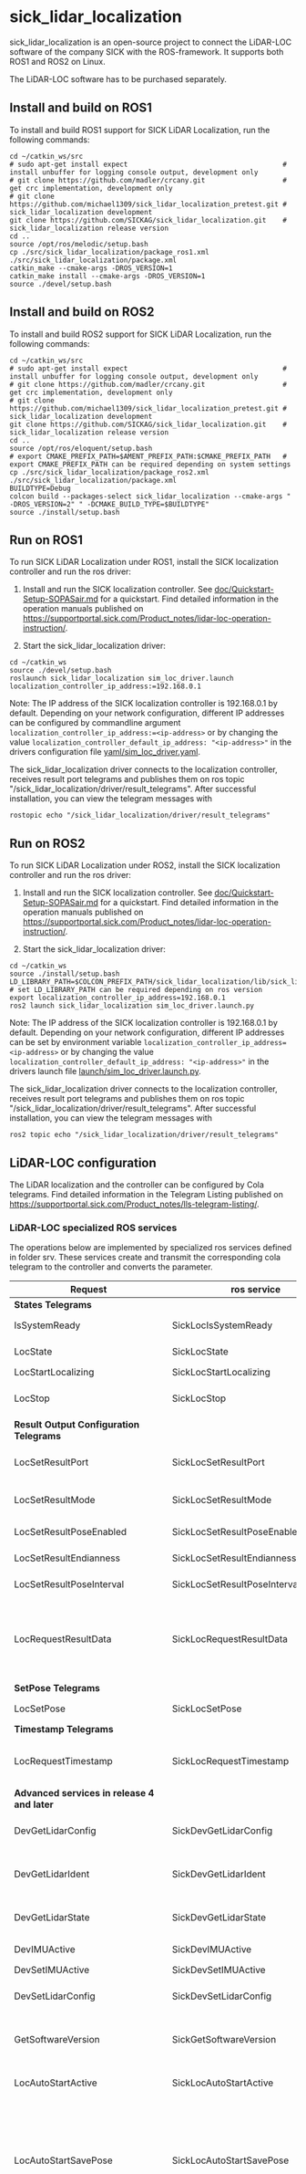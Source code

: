 # sick_lidar_localization

sick_lidar_localization is an open-source project to connect the LiDAR-LOC software of the company SICK 
with the ROS-framework. It supports both ROS1 and ROS2 on Linux.

The LiDAR-LOC software has to be purchased separately.

## Install and build on ROS1

To install and build ROS1 support for SICK LiDAR Localization, run the following commands:

```console
cd ~/catkin_ws/src
# sudo apt-get install expect                                      # install unbuffer for logging console output, development only
# git clone https://github.com/madler/crcany.git                   # get crc implementation, development only
# git clone https://github.com/michael1309/sick_lidar_localization_pretest.git # sick_lidar_localization development
git clone https://github.com/SICKAG/sick_lidar_localization.git    # sick_lidar_localization release version
cd ..
source /opt/ros/melodic/setup.bash
cp ./src/sick_lidar_localization/package_ros1.xml ./src/sick_lidar_localization/package.xml
catkin_make --cmake-args -DROS_VERSION=1
catkin_make install --cmake-args -DROS_VERSION=1
source ./devel/setup.bash
```

## Install and build on ROS2

To install and build ROS2 support for SICK LiDAR Localization, run the following commands:

```console
cd ~/catkin_ws/src
# sudo apt-get install expect                                      # install unbuffer for logging console output, development only
# git clone https://github.com/madler/crcany.git                   # get crc implementation, development only
# git clone https://github.com/michael1309/sick_lidar_localization_pretest.git # sick_lidar_localization development
git clone https://github.com/SICKAG/sick_lidar_localization.git    # sick_lidar_localization release version
cd ..
source /opt/ros/eloquent/setup.bash
# export CMAKE_PREFIX_PATH=$AMENT_PREFIX_PATH:$CMAKE_PREFIX_PATH   # export CMAKE_PREFIX_PATH can be required depending on system settings
cp ./src/sick_lidar_localization/package_ros2.xml ./src/sick_lidar_localization/package.xml
BUILDTYPE=Debug
colcon build --packages-select sick_lidar_localization --cmake-args " -DROS_VERSION=2" " -DCMAKE_BUILD_TYPE=$BUILDTYPE"
source ./install/setup.bash
```

## Run on ROS1

To run SICK LiDAR Localization under ROS1, install the SICK localization controller and run the ros driver:

1. Install and run the SICK localization controller. See [doc/Quickstart-Setup-SOPASair.md](doc/Quickstart-Setup-SOPASair.md)
for a quickstart. Find detailed information in the operation manuals published on 
https://supportportal.sick.com/Product_notes/lidar-loc-operation-instruction/.

2. Start the sick_lidar_localization driver:

```console
cd ~/catkin_ws
source ./devel/setup.bash
roslaunch sick_lidar_localization sim_loc_driver.launch localization_controller_ip_address:=192.168.0.1
```

Note: The IP address of the SICK localization controller is 192.168.0.1 by default. Depending on your network configuration,
different IP addresses can be configured by commandline argument `localization_controller_ip_address:=<ip-address>` or 
by changing the value `localization_controller_default_ip_address: "<ip-address>"` in the drivers configuration file 
[yaml/sim_loc_driver.yaml](yaml/sim_loc_driver.yaml).

The sick_lidar_localization driver connects to the localization controller, receives result port telegrams and publishes
them on ros topic "/sick_lidar_localization/driver/result_telegrams". After successful installation, you can view the telegram
messages with

```console
rostopic echo "/sick_lidar_localization/driver/result_telegrams"
```

## Run on ROS2

To run SICK LiDAR Localization under ROS2, install the SICK localization controller and run the ros driver:

1. Install and run the SICK localization controller. See [doc/Quickstart-Setup-SOPASair.md](doc/Quickstart-Setup-SOPASair.md)
for a quickstart. Find detailed information in the operation manuals published on 
https://supportportal.sick.com/Product_notes/lidar-loc-operation-instruction/.

2. Start the sick_lidar_localization driver:

```console
cd ~/catkin_ws
source ./install/setup.bash
LD_LIBRARY_PATH=$COLCON_PREFIX_PATH/sick_lidar_localization/lib/sick_lidar_localization:$LD_LIBRARY_PATH # set LD_LIBRARY_PATH can be required depending on ros version
export localization_controller_ip_address=192.168.0.1
ros2 launch sick_lidar_localization sim_loc_driver.launch.py
```

Note: The IP address of the SICK localization controller is 192.168.0.1 by default. Depending on your network configuration,
different IP addresses can be set by environment variable `localization_controller_ip_address=<ip-address>` or 
by changing the value `localization_controller_default_ip_address: "<ip-address>"` in the drivers launch file 
[launch/sim_loc_driver.launch.py](launch/sim_loc_driver.launch.py).

The sick_lidar_localization driver connects to the localization controller, receives result port telegrams and publishes
them on ros topic "/sick_lidar_localization/driver/result_telegrams". After successful installation, you can view the telegram
messages with

```console
ros2 topic echo "/sick_lidar_localization/driver/result_telegrams"
```

## LiDAR-LOC configuration

The LiDAR localization and the controller can be configured by Cola telegrams. 
Find detailed information in the Telegram Listing published on 
https://supportportal.sick.com/Product_notes/lls-telegram-listing/.

### LiDAR-LOC specialized ROS services

The operations below are implemented by specialized ros services defined in folder srv. These services create and 
transmit the corresponding cola telegram to the controller and converts the parameter.

Request | ros service | Interface definition | Description
--- | --- | --- | ---
**States Telegrams**|||
IsSystemReady            | SickLocIsSystemReady         | [srv/SickLocIsSystemReadySrv.srv](srv/SickLocIsSystemReadySrv.srv)                 | Check if the system is ready
LocState                 | SickLocState                 | [srv/SickLocStateSrv.srv](srv/SickLocStateSrv.srv)                                 | Read localization state
LocStartLocalizing       | SickLocStartLocalizing       | [srv/SickLocStartLocalizingSrv.srv](srv/SickLocStartLocalizingSrv.srv)             | Start localization
LocStop                  | SickLocStop                  | [srv/SickLocStopSrv.srv](srv/SickLocStopSrv.srv)                                   | Stop localization or demo mapping
**Result Output Configuration Telegrams**|||
LocSetResultPort         | SickLocSetResultPort         | [srv/SickLocSetResultPortSrv.srv](srv/SickLocSetResultPortSrv.srv)                 | Set TCP-port for result output (default: 2201)
LocSetResultMode         | SickLocSetResultMode         | [srv/SickLocSetResultModeSrv.srv](srv/SickLocSetResultModeSrv.srv)                 | Set mode of result output (default: stream)
LocSetResultPoseEnabled  | SickLocSetResultPoseEnabled  | [srv/SickLocSetResultPoseEnabledSrv.srv](srv/SickLocSetResultPoseEnabledSrv.srv)   | Disable/enable result output
LocSetResultEndianness   | SickLocSetResultEndianness   | [srv/SickLocSetResultEndiannessSrv.srv](srv/SickLocSetResultEndiannessSrv.srv)     | Set endianness of result output
LocSetResultPoseInterval | SickLocSetResultPoseInterval | [srv/SickLocSetResultPoseIntervalSrv.srv](srv/SickLocSetResultPoseIntervalSrv.srv) | Set interval of result output
LocRequestResultData     | SickLocRequestResultData     | [srv/SickLocRequestResultDataSrv.srv](srv/SickLocRequestResultDataSrv.srv)         | If in poll mode, trigger sending the localization result of the next processed scan via TCP interface.
**SetPose Telegrams**|||
LocSetPose               | SickLocSetPose               | [srv/SickLocSetPoseSrv.srv](srv/SickLocSetPoseSrv.srv)                             | Initialize vehicle pose
**Timestamp Telegrams**|||
LocRequestTimestamp      | SickLocRequestTimestamp      | [srv/SickLocRequestTimestampSrv.srv](srv/SickLocRequestTimestampSrv.srv)           | Query timestamp, see "Time synchronization"
**Advanced services in release 4 and later**|||
DevGetLidarConfig | SickDevGetLidarConfig | [srv/SickDevGetLidarConfigSrv.srv](srv/SickDevGetLidarConfigSrv.srv) | Reads the configuration for a lidar
DevGetLidarIdent | SickDevGetLidarIdent | [srv/SickDevGetLidarIdentSrv.srv](srv/SickDevGetLidarIdentSrv.srv) | Returns the scanner ident of the specified lidar.
DevGetLidarState | SickDevGetLidarState | [srv/SickDevGetLidarStateSrv.srv](srv/SickDevGetLidarStateSrv.srv) | Returns the lidar state of the given lidar.
DevIMUActive | SickDevIMUActive | [srv/SickDevIMUActiveSrv.srv](srv/SickDevIMUActiveSrv.srv) | Read IMU Active status
DevSetIMUActive | SickDevSetIMUActive | [srv/SickDevSetIMUActiveSrv.srv](srv/SickDevSetIMUActiveSrv.srv) | Set IMU Active
DevSetLidarConfig | SickDevSetLidarConfig | [srv/SickDevSetLidarConfigSrv.srv](srv/SickDevSetLidarConfigSrv.srv) | Sets the configuration for a lidar
GetSoftwareVersion | SickGetSoftwareVersion | [srv/SickGetSoftwareVersionSrv.srv](srv/SickGetSoftwareVersionSrv.srv) | Returns the version string of the localization system.
LocAutoStartActive | SickLocAutoStartActive | [srv/SickLocAutoStartActiveSrv.srv](srv/SickLocAutoStartActiveSrv.srv) | Returns whether autostart is used or not.
LocAutoStartSavePose | SickLocAutoStartSavePose | [srv/SickLocAutoStartSavePoseSrv.srv](srv/SickLocAutoStartSavePoseSrv.srv) | Saves the current pose. If no further pose writing occurs the system will reinitialize itself at this position on restart if LocAutoStart is enabled.
LocAutoStartSavePoseInterval | SickLocAutoStartSavePoseInterval | [srv/SickLocAutoStartSavePoseIntervalSrv.srv](srv/SickLocAutoStartSavePoseIntervalSrv.srv) | Returns the interval in seconds for saving the pose automatically for auto start while localizing
LocForceUpdate | SickLocForceUpdate | [srv/SickLocForceUpdateSrv.srv](srv/SickLocForceUpdateSrv.srv) | Forces an update of the map localization with the next scan. This should be used with care because it is not garanteed that this converges to the correct pose. Moving the LiDAR instead should be preferred because it produces more robust updates.
LocInitializePose | SickLocInitializePose | [srv/SickLocInitializePoseSrv.srv](srv/SickLocInitializePoseSrv.srv) | Automatically adjusts the given input pose according to the map of the environment and the current LiDAR measurements.
LocInitialPose | SickLocInitialPose | [srv/SickLocInitialPoseSrv.srv](srv/SickLocInitialPoseSrv.srv) | Reads the initial pose
LocMap | SickLocMap | [srv/SickLocMapSrv.srv](srv/SickLocMapSrv.srv) | Returns the currently loaded map
LocMapState | SickLocMapState | [srv/SickLocMapStateSrv.srv](srv/SickLocMapStateSrv.srv) | Reads the current state of the map. 0: not active, 1: active.
LocOdometryActive | SickLocOdometryActive | [srv/SickLocOdometryActiveSrv.srv](srv/SickLocOdometryActiveSrv.srv) | Returns the usage of odometry data in Scan Matching
LocOdometryPort | SickLocOdometryPort | [srv/SickLocOdometryPortSrv.srv](srv/SickLocOdometryPortSrv.srv) | Returns the UDP port of the UDP socket for odometry measurement input.
LocOdometryRestrictYMotion | SickLocOdometryRestrictYMotion | [srv/SickLocOdometryRestrictYMotionSrv.srv](srv/SickLocOdometryRestrictYMotionSrv.srv) | Returns the variable that Indicates that the vehicle will be able to move in Y-Direction or not. If true the mounting pose of the sensor matters. For omnidirektional vehicles this must be set to false.
LocReflectorsForSupportActive | SickLocReflectorsForSupportActive | [srv/SickLocReflectorsForSupportActiveSrv.srv](srv/SickLocReflectorsForSupportActiveSrv.srv) | Returns usage of mapped reflectors for map based localization robustification
LocResultEndianness | SickLocResultEndianness | [srv/SickLocResultEndiannessSrv.srv](srv/SickLocResultEndiannessSrv.srv) | Returns the endianness of the result port: 0 BIG_ENDIAN (default), 1 LITTLE_ENDIAN
LocResultMode | SickLocResultMode | [srv/SickLocResultModeSrv.srv](srv/SickLocResultModeSrv.srv) | Returns the current result mode: 0 STREAM (default), 1 POLL
LocResultPort | SickLocResultPort | [srv/SickLocResultPortSrv.srv](srv/SickLocResultPortSrv.srv) | Read the TCP port of the localization controller for result output.
LocResultPoseInterval | SickLocResultPoseInterval | [srv/SickLocResultPoseIntervalSrv.srv](srv/SickLocResultPoseIntervalSrv.srv) | Reads the interval of the pose result output.
LocResultState | SickLocResultState | [srv/SickLocResultStateSrv.srv](srv/SickLocResultStateSrv.srv) | Returns the output state of the result interface
LocRingBufferRecordingActive | SickLocRingBufferRecordingActive | [srv/SickLocRingBufferRecordingActiveSrv.srv](srv/SickLocRingBufferRecordingActiveSrv.srv) | Returns whether rolling buffer log file recording is activated or deactivated
LocSaveRingBufferRecording | SickLocSaveRingBufferRecording | [srv/SickLocSaveRingBufferRecordingSrv.srv](srv/SickLocSaveRingBufferRecordingSrv.srv) | Saves the current sensor data ring buffer as log file. The log file can be downloaded via FTP.
LocSetAutoStartActive | SickLocSetAutoStartActive | [srv/SickLocSetAutoStartActiveSrv.srv](srv/SickLocSetAutoStartActiveSrv.srv) | Sets whether autostart should be used or not.
LocSetAutoStartSavePoseInterval | SickLocSetAutoStartSavePoseInterval | [srv/SickLocSetAutoStartSavePoseIntervalSrv.srv](srv/SickLocSetAutoStartSavePoseIntervalSrv.srv) | Set the interval in seconds for saving the pose automatically for auto start while localizing
LocSetMap | SickLocSetMap | [srv/SickLocSetMapSrv.srv](srv/SickLocSetMapSrv.srv) | Loads a given map
LocSetOdometryActive | SickLocSetOdometryActive | [srv/SickLocSetOdometryActiveSrv.srv](srv/SickLocSetOdometryActiveSrv.srv) | Enables or disables the usage of odometry data in Scan Matching
LocSetOdometryPort | SickLocSetOdometryPort | [srv/SickLocSetOdometryPortSrv.srv](srv/SickLocSetOdometryPortSrv.srv) | Sets the UDP port of the UDP socket for odometry measurement input.
LocSetOdometryRestrictYMotion | SickLocSetOdometryRestrictYMotion | [srv/SickLocSetOdometryRestrictYMotionSrv.srv](srv/SickLocSetOdometryRestrictYMotionSrv.srv) | Method to set the variable that Indicates that the vehicle will be able to move in Y-Direction or not. If true the mounting pose of the sensor matters. For omnidirektional vehicles this must be set to false.
LocSetReflectorsForSupportActive | SickLocSetReflectorsForSupportActive | [srv/SickLocSetReflectorsForSupportActiveSrv.srv](srv/SickLocSetReflectorsForSupportActiveSrv.srv) | Enables or disables usage of mapped reflectors for map based localization robustification
LocSetRingBufferRecordingActive | SickLocSetRingBufferRecordingActive | [srv/SickLocSetRingBufferRecordingActiveSrv.srv](srv/SickLocSetRingBufferRecordingActiveSrv.srv) | Activates or deactivates rolling buffer log file recording on error report
LocStartDemoMapping | SickLocStartDemoMapping | [srv/SickLocStartDemoMappingSrv.srv](srv/SickLocStartDemoMappingSrv.srv) | If all conditions are met, starts the demo mapping system.
ReportUserMessage | SickReportUserMessage | [srv/SickReportUserMessageSrv.srv](srv/SickReportUserMessageSrv.srv) | Method to report messages to the localization system.
SavePermanent | SickSavePermanent | [srv/SickSavePermanentSrv.srv](srv/SickSavePermanentSrv.srv) | Saves the parameters permanently on the device. They will be reloaded on reboot.

The following examples show how to call these services under ROS1:

```
# ROS1 services for States Telegrams
rosservice call SickLocIsSystemReady "{}"                    # expected answer: "success: True" # Check if the system is ready
rosservice call SickLocState "{}"                            # expected answer: "state: 2, success: True" # Read localization state: 0:BOOTING, 1:IDLE, 2:LOCALIZING, 3:DEMO_MAPPING
rosservice call SickLocStop "{}"                             # expected answer: "success: True" # Stop localization or demo mapping
rosservice call SickLocStartLocalizing  "{}"                 # expected answer: "success: True" # Start localization
# ROS1 services for Result Output Configuration Telegrams
rosservice call SickLocSetResultPort "{port: 2201}"          # expected answer: "success: True" # Set TCP-port for result output
rosservice call SickLocSetResultMode "{mode: 0}"             # expected answer: "success: True" # Set mode of result output (stream or: poll)
rosservice call SickLocSetResultPoseEnabled "{enabled: 1}"   # expected answer: "success: True" # Disable/enable result output
rosservice call SickLocSetResultEndianness "{endianness: 0}" # expected answer: "success: True" # Set endianness of result output
rosservice call SickLocSetResultPoseInterval "{interval: 1}" # expected answer: "success: True" # Set interval of result output
rosservice call SickLocRequestResultData "{}"                # expected answer: "success: True" # If in poll mode, trigger sending the localization result of the next processed scan via TCP interface.
# ROS1 services for SetPose Telegrams
rosservice call SickLocSetPose "{posex: 10300, posey: -5200, yaw: 30000, uncertainty: 1000}" # expected answer: "success: True" # Initialize vehicle pose
# ROS1 services for Timestamp Telegrams
rosservice call SickLocRequestTimestamp "{}" # expected reponse: "timestamp_lidar_ms: <uint32>, mean_time_vehicle_ms: <uint64>, delta_time_ms: <uint64>, ..." # Query timestamp, see "Time synchronization"
# ROS1 services release 4 and later
rosservice call SickLocIsSystemReady "{}" # expected reponse: "success: True"
rosservice call SickLocStartLocalizing "{}" # expected reponse: "success: True"
rosservice call SickDevSetLidarConfig "{index: # expected reponse: 0, minrange: 100, maxrange: 200000, minangle: -15000, maxangle: 15000, x: 1000, y: -1000, yaw: 2000, upsidedown: true, ip: 192.168.0.123, port: 2111, interfacetype: 0, maplayer: 0, active: true}" "set: True executed: True"
rosservice call SickDevGetLidarConfig "{scannerindex: # expected reponse: 0}" "minrange: 100 maxrange: 200000 minangle: -15000 maxangle: 15000 x: 1000 y: -1000 yaw: 2000 upsidedown: True ip: \"192.168.0.123\" port: 2111 interfacetype: 0 maplayer: 0 active: True"
rosservice call SickLocSetMap "{mapfilename: # expected reponse: test.map}" "set: True executed: True"
rosservice call SickLocMap "{}" # expected reponse: "map: \"test.map\" success: True"
rosservice call SickLocMapState "{}" # expected reponse: "mapstate: True success: True"
rosservice call SickLocInitializePose "{x: # expected reponse: 100, y: -100, yaw: 2000, sigmatranslation: 1000}" "success: True"
rosservice call SickLocInitialPose "{}" # expected reponse: "x: 100 y: -100 yaw: 2000 sigmatranslation: 1000 success: True"
rosservice call SickLocSetReflectorsForSupportActive "{active: # expected reponse: 1}" "success: True"
rosservice call SickLocReflectorsForSupportActive "{}" # expected reponse: "active: True success: True"
rosservice call SickLocSetOdometryActive "{active: # expected reponse: 1}" "set: True executed: True"
rosservice call SickLocOdometryActive "{}" # expected reponse: "active: True success: True"
rosservice call SickLocSetOdometryPort "{port: # expected reponse: 3000}" "set: True executed: True"
rosservice call SickLocOdometryPort "{}" # expected reponse: "port: 3000 success: True"
rosservice call SickLocSetOdometryRestrictYMotion "{active: # expected reponse: 1}" "success: True"
rosservice call SickLocOdometryRestrictYMotion "{}" # expected reponse: "active: True success: True"
rosservice call SickLocSetAutoStartActive "{active: # expected reponse: 1}" "success: True"
rosservice call SickLocAutoStartActive "{}" # expected reponse: "active: True success: True"
rosservice call SickLocSetAutoStartSavePoseInterval "{interval: # expected reponse: 5}" "success: True"
rosservice call SickLocAutoStartSavePoseInterval "{}" # expected reponse: "interval: 5 success: True"
rosservice call SickLocSetRingBufferRecordingActive "{active: # expected reponse: 1}" "success: True"
rosservice call SickLocRingBufferRecordingActive "{}" # expected reponse: "active: True success: True"
rosservice call SickDevGetLidarIdent "{index: # expected reponse: 0}" "scannerident: \"TestcaseGenerator0\" success: True"
rosservice call SickDevGetLidarState "{index: # expected reponse: 0}" "devicestatus: 2 deviceconnected: 2 receivingdata: 2 success: True"
rosservice call SickGetSoftwareVersion "{}" # expected reponse: "version: \"1.0\" success: True"
rosservice call SickLocAutoStartSavePose "{}" # expected reponse: "success: True"
rosservice call SickLocForceUpdate "{}" # expected reponse: "success: True"
rosservice call SickLocSaveRingBufferRecording "{reason: # expected reponse: test}" "success: True"
rosservice call SickLocStartDemoMapping "{}" # expected reponse: "success: True"
rosservice call SickReportUserMessage "{usermessage: # expected reponse: test_message}" "success: True"
rosservice call SickSavePermanent "{}" # expected reponse: "success: True"
rosservice call SickLocResultPort "{}" # expected reponse: "port: 2201 success: True"
rosservice call SickLocResultMode "{}" # expected reponse: "mode: 0 success: True"
rosservice call SickLocResultEndianness "{}" # expected reponse: "endianness: 0 success: True"
rosservice call SickLocResultState "{}" # expected reponse: "state: 1 success: True"
rosservice call SickLocResultPoseInterval "{}" # expected reponse: "interval: 1 success: True"
rosservice call SickDevSetIMUActive "{active: # expected reponse: 1}" "success: True"
rosservice call SickDevIMUActive "{}" # expected reponse: "active: True success: True" 
```

The following examples show how to call these services under ROS2:

```
# ROS2 services for States Telegrams
ros2 service call SickLocIsSystemReady sick_lidar_localization/srv/SickLocIsSystemReadySrv "{}"                                # expected answer: "success: True" # Check if the system is ready
ros2 service call SickLocState sick_lidar_localization/srv/SickLocStateSrv "{}"                                                # expected answer: "state: 2, success: True" # Read localization state: 0:BOOTING, 1:IDLE, 2:LOCALIZING, 3:DEMO_MAPPING
ros2 service call SickLocStop sick_lidar_localization/srv/SickLocStopSrv "{}"                                                  # expected answer: "success: True" # Stop localization or demo mapping
ros2 service call SickLocStartLocalizing sick_lidar_localization/srv/SickLocStartLocalizingSrv "{}"                            # expected answer: "success: True" # Start localization
# ROS2 services for Result Output Configuration Telegrams
ros2 service call SickLocSetResultPort sick_lidar_localization/srv/SickSickLocSetResultPortSrv "{port: 2201}"                  # expected answer: "success: True" # Set TCP-port for result output
ros2 service call SickLocSetResultMode sick_lidar_localization/srv/SickSickLocSetResultModeSrv "{mode: 0}"                     # expected answer: "success: True" # Set mode of result output (stream or: poll)
ros2 service call SickLocSetResultPoseEnabled sick_lidar_localization/srv/SickSickLocSetResultPoseEnabledSrv "{enabled: 1}"    # expected answer: "success: True" # Disable/enable result output
ros2 service call SickLocSetResultEndianness sick_lidar_localization/srv/SickSickLocSetResultEndiannessSrv "{endianness: 0}"   # expected answer: "success: True" # Set endianness of result output
ros2 service call SickLocSetResultPoseInterval sick_lidar_localization/srv/SickSickLocSetResultPoseIntervalSrv "{interval: 1}" # expected answer: "success: True" # Set interval of result output
ros2 service call SickLocRequestResultData sick_lidar_localization/srv/SickSickLocRequestResultDataSrv "{}"                    # expected answer: "success: True" # If in poll mode, trigger sending the localization result of the next processed scan via TCP interface.
# ROS2 services for SetPose Telegrams
ros2 service call SickLocSetPose sick_lidar_localization/srv/SickSickLocSetPoseSrv "{posex: 10300, posey: -5200, yaw: 30000, uncertainty: 1000}" # expected answer: "success: True" # Initialize vehicle pose
# ROS2 services for Timestamp Telegrams
ros2 service call SickLocRequestTimestamp sick_lidar_localization/srv/SickSickLocRequestTimestampSrv "{}" # expected reponse: "timestamp_lidar_ms: <uint32>, mean_time_vehicle_ms: <uint64>, delta_time_ms: <uint64>, ..." # Query timestamp, see "Time synchronization"
# ROS2 services release 4 and later
ros2 service call SickLocIsSystemReady sick_lidar_localization/srv/SickLocIsSystemReadySrv "{}" # expected reponse: "success=True"
ros2 service call SickLocStartLocalizing sick_lidar_localization/srv/SickLocStartLocalizingSrv "{}" # expected reponse: "success=True"
ros2 service call SickDevSetLidarConfig sick_lidar_localization/srv/SickDevSetLidarConfigSrv "{index: # expected reponse: 0, minrange: 100, maxrange: 200000, minangle: -15000, maxangle: 15000, x: 1000, y: -1000, yaw: 2000, upsidedown: true, ip: 192.168.0.123, port: 2111, interfacetype: 0, maplayer: 0, active: true}" "set=True, executed=True"
ros2 service call SickDevGetLidarConfig sick_lidar_localization/srv/SickDevGetLidarConfigSrv "{scannerindex: # expected reponse: 0}" "minrange=100, maxrange=200000, minangle=-15000, maxangle=15000, x=1000, y=-1000, yaw=2000, upsidedown=True, ip='192.168.0.123', port=2111, interfacetype=0, maplayer=0, active=True"
ros2 service call SickLocSetMap sick_lidar_localization/srv/SickLocSetMapSrv "{mapfilename: # expected reponse: test.map}" "set=True, executed=True"
ros2 service call SickLocMap sick_lidar_localization/srv/SickLocMapSrv "{}" # expected reponse: "map='test.map', success=True"
ros2 service call SickLocMapState sick_lidar_localization/srv/SickLocMapStateSrv "{}" # expected reponse: "mapstate=True, success=True"
ros2 service call SickLocInitializePose sick_lidar_localization/srv/SickLocInitializePoseSrv "{x: # expected reponse: 100, y: -100, yaw: 2000, sigmatranslation: 1000}" "success=True"
ros2 service call SickLocInitialPose sick_lidar_localization/srv/SickLocInitialPoseSrv "{}" # expected reponse: "x=100, y=-100, yaw=2000, sigmatranslation=1000, success=True"
ros2 service call SickLocSetReflectorsForSupportActive sick_lidar_localization/srv/SickLocSetReflectorsForSupportActiveSrv "{active: # expected reponse: 1}" "success=True"
ros2 service call SickLocReflectorsForSupportActive sick_lidar_localization/srv/SickLocReflectorsForSupportActiveSrv "{}" # expected reponse: "active=True, success=True"
ros2 service call SickLocSetOdometryActive sick_lidar_localization/srv/SickLocSetOdometryActiveSrv "{active: # expected reponse: 1}" "set=True, executed=True"
ros2 service call SickLocOdometryActive sick_lidar_localization/srv/SickLocOdometryActiveSrv "{}" # expected reponse: "active=True, success=True"
ros2 service call SickLocSetOdometryPort sick_lidar_localization/srv/SickLocSetOdometryPortSrv "{port: # expected reponse: 3000}" "set=True, executed=True"
ros2 service call SickLocOdometryPort sick_lidar_localization/srv/SickLocOdometryPortSrv "{}" # expected reponse: "port=3000, success=True"
ros2 service call SickLocSetOdometryRestrictYMotion sick_lidar_localization/srv/SickLocSetOdometryRestrictYMotionSrv "{active: # expected reponse: 1}" "success=True"
ros2 service call SickLocOdometryRestrictYMotion sick_lidar_localization/srv/SickLocOdometryRestrictYMotionSrv "{}" # expected reponse: "active=True, success=True"
ros2 service call SickLocSetAutoStartActive sick_lidar_localization/srv/SickLocSetAutoStartActiveSrv "{active: # expected reponse: 1}" "success=True"
ros2 service call SickLocAutoStartActive sick_lidar_localization/srv/SickLocAutoStartActiveSrv "{}" # expected reponse: "active=True, success=True"
ros2 service call SickLocSetAutoStartSavePoseInterval sick_lidar_localization/srv/SickLocSetAutoStartSavePoseIntervalSrv "{interval: # expected reponse: 5}" "success=True"
ros2 service call SickLocAutoStartSavePoseInterval sick_lidar_localization/srv/SickLocAutoStartSavePoseIntervalSrv "{}" # expected reponse: "interval=5, success=True"
ros2 service call SickLocSetRingBufferRecordingActive sick_lidar_localization/srv/SickLocSetRingBufferRecordingActiveSrv "{active: # expected reponse: 1}" "success=True"
ros2 service call SickLocRingBufferRecordingActive sick_lidar_localization/srv/SickLocRingBufferRecordingActiveSrv "{}" # expected reponse: "active=True, success=True"
ros2 service call SickDevGetLidarIdent sick_lidar_localization/srv/SickDevGetLidarIdentSrv "{index: # expected reponse: 0}" "scannerident='TestcaseGenerator0', success=True"
ros2 service call SickDevGetLidarState sick_lidar_localization/srv/SickDevGetLidarStateSrv "{index: # expected reponse: 0}" "devicestatus=2, deviceconnected=2, receivingdata=2, success=True"
ros2 service call SickGetSoftwareVersion sick_lidar_localization/srv/SickGetSoftwareVersionSrv "{}" # expected reponse: "version='1.0', success=True"
ros2 service call SickLocAutoStartSavePose sick_lidar_localization/srv/SickLocAutoStartSavePoseSrv "{}" # expected reponse: "success=True"
ros2 service call SickLocForceUpdate sick_lidar_localization/srv/SickLocForceUpdateSrv "{}" # expected reponse: "success=True"
ros2 service call SickLocSaveRingBufferRecording sick_lidar_localization/srv/SickLocSaveRingBufferRecordingSrv "{reason: # expected reponse: test}" "success=True"
ros2 service call SickLocStartDemoMapping sick_lidar_localization/srv/SickLocStartDemoMappingSrv "{}" # expected reponse: "success=True"
ros2 service call SickReportUserMessage sick_lidar_localization/srv/SickReportUserMessageSrv "{usermessage: # expected reponse: test_message}" "success=True"
ros2 service call SickSavePermanent sick_lidar_localization/srv/SickSavePermanentSrv "{}" # expected reponse: "success=True"
ros2 service call SickLocResultPort sick_lidar_localization/srv/SickLocResultPortSrv "{}" # expected reponse: "port=2201, success=True"
ros2 service call SickLocResultMode sick_lidar_localization/srv/SickLocResultModeSrv "{}" # expected reponse: "mode=0, success=True"
ros2 service call SickLocResultEndianness sick_lidar_localization/srv/SickLocResultEndiannessSrv "{}" # expected reponse: "endianness=0, success=True"
ros2 service call SickLocResultState sick_lidar_localization/srv/SickLocResultStateSrv "{}" # expected reponse: "state=1, success=True"
ros2 service call SickLocResultPoseInterval sick_lidar_localization/srv/SickLocResultPoseIntervalSrv "{}" # expected reponse: "interval=1, success=True"
ros2 service call SickDevSetIMUActive sick_lidar_localization/srv/SickDevSetIMUActiveSrv "{active: # expected reponse: 1}" "success=True"
ros2 service call SickDevIMUActive sick_lidar_localization/srv/SickDevIMUActiveSrv "{}" # expected reponse: "active=True, success=True" 
```

See files [test/ros1_scripts/send_cola_examples.bash](test/ros1_scripts/send_cola_examples.bash) and 
[test/ros1_scripts/send_cola_advanced.bash](test/ros1_scripts/send_cola_advanced.bash)(ROS1) resp. 
[test/ros2_scripts/send_cola_examples.bash](test/ros2_scripts/send_cola_examples.bash) and 
[test/ros2_scripts/send_cola_advanced.bash](test/ros2_scripts/send_cola_advanced.bash) (ROS2) for further examples.

### LiDAR-LOC generic CoLa telegrams

The following Cola telegrams are examples for the usage of the generic ros service "SickLocColaTelegram". They can be used as a 
substituion of the ROS LiDAR-LOC services described above. 

Note: Other commands like "sMN mSCreboot" (reboot controller) can be send to the localization controller using ros service
"SickLocColaTelegram", too. 

Request | Response | Parameter | Description
--- | --- | --- | ---
**States Telegrams**|||
"sMN IsSystemReady"      | "sAN IsSystemReady \<uint8\>"      | 0:true, 1:false | Check if the system is ready
"sRN LocState"           | "sRA LocState \<uint8\>"           | 0:BOOTING, 1:IDLE, 2:LOCALIZING, 3:DEMO_MAPPING | Read localization state
"sMN LocStartLocalizing" | "sAN LocStartLocalizing \<uint8\>" | 0:failed, 1:success | Start localization
"sMN LocStop"            | "sAN LocStop \<uint8\>"            | 0:failed, 1:success | Stop localization or demo mapping
**Result Output Configuration Telegrams**|||
"sMN LocSetResultPort \<port\>"             | "sAN LocSetResultPort \<uint8\>"         | 0:failed, 1:success, \<port\>: uint16 (default: 2201) | Set TCP-port for result output
"sMN LocSetResultEndianness \<endianness\>" | "sAN LocSetResultEndianness \<uint8\>"   | 0:failed, 1:success, \<endianness\>: uint8 (0: big endian, 1: little endian, default: big endian) |  Set endianness of result output
"sMN LocSetResultPoseInterval \<interval\>" | "sAN LocSetResultPoseInterval \<uint8\>" | 0:failed, 1:success, \<interval\>: uint8 (0-255, interval in number of scans, 1: result with each processed scan, default: 1) |  Set interval of result output
**SetPose Telegrams**|||
"sMN LocSetPose \<posex\> \<posey\> \<yaw\> \<uncertainty\>" | "sAN LocSetPose \<uint8\>" | 0:failed, 1:success, \<posex\>: int32 (x coordinate in mm), \<posey\>: int32 (y coordinate in mm), \<yaw\>: int32 (yaw angle in millidegree, -180000 to +180000), \<uncertainty\>: uint16 (translation uncertainty in mm) | Initialize vehicle pose
**Timestamp Telegrams**|||
"sMN LocRequestTimestamp"  | "sAN LocRequestTimestamp \<hexvalue\>" | 4 byte timestamp (ticks in milliseconds) | Query timestamp, see "Time synchronization"

The following examples show how to call Cola telegrams supported and tested by service "SickLocColaTelegram" (ROS1):

```
# States Telegrams
rosservice call SickLocColaTelegram "{cola_ascii_request: 'sMN IsSystemReady', wait_response_timeout: 1}"      # expected answer: "sAN IsSystemReady 1"      # 0:true, 1:false # Check if the system is ready
rosservice call SickLocColaTelegram "{cola_ascii_request: 'sRN LocState', wait_response_timeout: 1}"           # expected answer: "sRA LocState 2"           # 0:BOOTING, 1:IDLE, 2:LOCALIZING, 3:DEMO_MAPPING # Read localization state
rosservice call SickLocColaTelegram "{cola_ascii_request: 'sMN LocStartLocalizing', wait_response_timeout: 1}" # expected answer: "sAN LocStartLocalizing 1" # 0:failed, 1:success # Start localization
rosservice call SickLocColaTelegram "{cola_ascii_request: 'sMN LocStop', wait_response_timeout: 1}"            # expected answer: "sAN LocStop 1"            # 0:failed, 1:success # Stop localization or demo mapping
# Result Output Configuration Telegrams
rosservice call SickLocColaTelegram "{cola_ascii_request: 'sMN LocSetResultPort 2201', wait_response_timeout: 1}"      # expected answer: "sAN LocSetResultPort 1"         # 0:failed, 1:success, <port>: uint16 (default: 2201) # Set TCP-port for result output
rosservice call SickLocColaTelegram "{cola_ascii_request: 'sMN LocSetResultMode 0', wait_response_timeout: 1}"         # expected answer: "sAN LocSetResultMode 1"         # 0:failed, 1:success, <mode>: uint8 (0:stream, 1: poll, default: stream) #  Set mode of result output (stream or: poll)
rosservice call SickLocColaTelegram "{cola_ascii_request: 'sMN LocSetResultEndianness 0', wait_response_timeout: 1}"   # expected answer: "sAN LocSetResultEndianness 1"   # 0:failed, 1:success, <endianness>: uint8 (0: big endian, 1: little endian, default: big endian) #  Set endianness of result output
rosservice call SickLocColaTelegram "{cola_ascii_request: 'sMN LocSetResultPoseInterval 1', wait_response_timeout: 1}" # expected answer: "sAN LocSetResultPoseInterval 1" # 0:failed, 1:success, <interval>: uint8 (0-255, interval in number of scans, 1: result with each processed scan, default: 1) #  Set interval of result output
# SetPose Telegrams
rosservice call SickLocColaTelegram "{cola_ascii_request: 'sMN LocSetPose +10300 -5200 +30000 +1000', wait_response_timeout: 1}" # expected answer: "sAN LocSetPose 1" # 0:failed, 1:success, <posex>: int32 (x coordinate in mm), <posey>: int32 (y coordinate in mm), <yaw>: int32 (yaw angle in millidegree, -180000 to +180000), <uncertainty>: uint16 (translation uncertainty in mm) # Initialize vehicle pose
# Timestamp Telegrams
rosservice call SickLocColaTelegram "{cola_ascii_request: 'sMN LocRequestTimestamp', wait_response_timeout: 1}"  # expected answer: "sAN LocRequestTimestamp <hexvalue>" # 4 byte timestamp (ticks in milliseconds) # Query timestamp, see "Time synchronization"
```

See file [test/ros1_scripts/send_cola_examples.bash](test/ros1_scripts/send_cola_examples.bash) (ROS1) resp. 
[test/ros2_scripts/send_cola_examples.bash](test/ros2_scripts/send_cola_examples.bash) (ROS2) for further examples.

An initial result output configuration can be set by launch file [launch/sim_loc_driver.launch](launch/sim_loc_driver.launch), too:

```
    <!-- Initial result output configuration. Unless configuration is activated here, default values are used. -->
    <!-- Uncomment and set result output configuration if required, otherwise SIM default configuration applies. -->
    <!--param name="SickLocSetResultPort"         value="2201" / --> <!-- LocSetResultPort: Set TCP-port for result output (default: 2201) -->
    <!--param name="SickLocSetResultMode"         value="0" / -->    <!-- LocSetResultMode: Set mode of result output (0=stream or 1=poll, default:0) -->
    <!--param name="SickLocSetResultPoseEnabled"  value="1" / -->    <!-- LocSetResultPoseEnabled: Disable (0) or enable (1) result output (default: 1, enabled) -->
    <!--param name="SickLocSetResultEndianness"   value="0" / -->    <!-- LocSetResultEndianness: Set endianness of result output (0 = big endian, 1 = little endian, default: 0) -->
    <!--param name="SickLocSetResultPoseInterval" value="1" / -->    <!-- LocSetResultPoseInterval: Set interval of result output (0-255, interval in number of scans, 1: result with each processed scan, default: 1) -->
    <!--param name="SickLocRequestResultData"     value="0" / -->    <!-- LocRequestResultData: If in poll mode, trigger sending the localization result of the next processed scan via TCP interface (default: 0) -->
```

If configured, these parameters are set initially at driver start using the corresponding ros services.
By default, the result output configuration is not set in the launch file and the SIM configuration applies.

## Result port telegrams

Find detailed information in the operation manuals published on 
https://supportportal.sick.com/Product_notes/lidar-loc-operating-instructions/

Result port telegrams are continously received and published to inform about a vehicles pose (position and orientation).
ROS result telegram messages have the datatype [msg/SickLocResultPortTelegramMsg.msg](msg/SickLocResultPortTelegramMsg.msg),
containing 4 sub-elements:

Type | Definition | Name | Description
--- | --- | --- | ---
Header | http://docs.ros.org/melodic/api/std_msgs/html/msg/Header.html | header | ROS Header with sequence id, timestamp and frame id
SickLocResultPortHeaderMsg | [msg/SickLocResultPortHeaderMsg.msg](msg/SickLocResultPortHeaderMsg.msg) | telegram_header | 52 byte header of a result port telegram
SickLocResultPortPayloadMsg | [msg/SickLocResultPortPayloadMsg.msg](msg/SickLocResultPortPayloadMsg.msg) | telegram_payload | 52 byte payload of a result port telegram
SickLocResultPortCrcMsg | [msg/SickLocResultPortCrcMsg.msg](msg/SickLocResultPortCrcMsg.msg) | telegram_trailer | 2 byte CRC trailer of a result port telegram

The following table shows a complete list over all elements of the result telegram message:

Type | Name | Description
--- | --- | ---
uint32 | header.seq | ROS sequence identifier (consecutively increasing id)
time | header.stamp | ROS timestamp in seconds and nanoseconds
string | header.frame_id | ROS frame identifier
uint32 | telegram_header.magicword | Magic word SICK (0x53 0x49 0x43 0x4B)
uint32 | telegram_header.length | Length of telegram incl. header, payload, and trailer
uint16 | telegram_header.payloadtype | Payload type: 0x06c2 = Little Endian, 0x0642 = Big Endian
uint16 | telegram_header.payloadversion | Version of PayloadType structure
uint32 | telegram_header.ordernumber | Order number of the localization controller
uint32 | telegram_header.serialnumber | Serial number of the localization controller
uint8[] | telegram_header.fw_version | Software version of the localization controller, 20 byte
uint32 | telegram_header.telegramcounter | Telegram counter since last start-up
uint64 | telegram_header.systemtime | Not used
uint16 | telegram_payload.errorcode | ErrorCode 0: OK, ErrorCode 1: UNKNOWNERROR
uint32 | telegram_payload.scancounter | Counter of related scan data
uint32 | telegram_payload.timestamp | Time stamp of the pose [ms], indicating the time at which the pose is calculated
int32 | telegram_payload.posex | Position X of the vehicle on the map in cartesian global coordinates [mm]
int32 | telegram_payload.posey | Position Y of the vehicle on the map in cartesian global coordinates [mm]
int32 | telegram_payload.poseyaw | Orientation (yaw) of the vehicle on the map [mdeg]
uint32 | telegram_payload.reserved1 | Reserved
int32 | telegram_payload.reserved2 | Reserved
uint8 | telegram_payload.quality | Quality of pose [0 … 100], 1 = bad pose quality, 100 = good pose quality
uint8 | telegram_payload.outliersratio | Ratio of beams that cannot be assigned to the current reference map [%]
int32 | telegram_payload.covariancex | Covariance c1 of the pose X [mm^2]
int32 | telegram_payload.covariancey | Covariance c5 of the pose Y [mm^2]
int32 | telegram_payload.covarianceyaw | Covariance c9 of the pose Yaw [mdeg^2]
uint64 | telegram_payload.reserved3 | Reserved
uint16 | telegram_trailer.checksum | CRC16-CCITT over length of header (52 bytes) and payload (52 bytes) without 2 bytes of the trailer
bool | vehicle_time_valid | true: vehicle_time_sec and vehicle_time_nsec valid, false: software pll still in initial phase
uint32 | vehicle_time_sec | System time of vehicles pose calculated by software pll (seconds part of the system time)
uint32 | vehicle_time_nsec | System time of vehicles pose calculated by software pll (nano seconds part of the system time)

Note, that ROS2 requires lowercase fieldnames in messages, while ROS1 allowed camel case field names. For identical and
interoperable messages, all fieldnames have been changed to lowercase in release 4.0 and later.

Example output of a result telegram (ros message of type [msg/SickLocResultPortTelegramMsg.msg](msg/SickLocResultPortTelegramMsg.msg)):

```
header: 
  seq: 0
  stamp: 
    secs: 1571732539
    nsecs: 914320492
  frame_id: "sick_lidar_localization"
telegram_header: 
  magicword: 1397310283
  length: 106
  payloadtype: 1602
  payloadversion: 1
  ordernumber: 1097816
  serialnumber: 19047026
  fw_version: [0, 0, 0, 0, 0, 0, 0, 76, 76, 83, 32, 86, 48, 46, 49, 46, 57, 46, 120, 66]
  telegramcounter: 621
  systemtime: 9487549550560573440
telegram_payload: 
  errorcode: 0
  scancounter: 623
  timestamp: 3468531
  posex: 93
  posey: 33
  poseyaw: 17895
  reserved1: 0
  reserved2: 0
  quality: 55
  outliersratio: 0
  covariancex: 32905
  covariancey: 39315
  covarianceyaw: 1210527
  reserved3: 0
telegram_trailer: 
  checksum: 25105
vehicle_time_valid: True
vehicle_time_sec: 1571732539
vehicle_time_nsec: 854719042
```

Note: Result telegrams always have the same magicword: `1397310283` (`0x5349434B` hex resp. `SICK` in ascii/ansi) and a
length of 106 bytes (`Length: 106`).

## Time synchronization

The localization controller sends the timestamp of a pose in millisecond ticks (telegram_payload.timestamp of a result 
port telegram). This timestamp in milliseconds is accurate, but differs from the ros system time by a time offset. 
This time offset can be queried by a LocRequestTimestamp command.

LocRequestTimestamp commands are transmitted to the localization controller by the Cola protocoll. See SICK manuals for 
a description of the Cola protocoll and SOPAS commands.

Cola commands can be transmitted to the localization controller by ros service "SickLocColaTelegram", implemented by 
sim_loc_driver and defined in file [srv/SickLocColaTelegramSrv.srv](srv/SickLocColaTelegramSrv.srv). 
Example for a Cola command to query a LocRequestTimestamp:

```
> # ROS1:
> rosservice call SickLocColaTelegram "{cola_ascii_request: 'sMN LocRequestTimestamp', wait_response_timeout: 1}"
> # ROS2:
> ros2 service call SickLocColaTelegram sick_lidar_localization/srv/SickLocColaTelegramSrv "{cola_ascii_request: 'sMN LocRequestTimestamp', wait_response_timeout: 1}"
cola_ascii_response: "sAN LocRequestTimestamp 1EDB"
send_timestamp_sec: 1573118218
send_timestamp_nsec: 365014292
receive_timestamp_sec: 1573118218
receive_timestamp_nsec: 367832063
```

`cola_ascii_response` is the response of the localization controller. `send_timestamp` and `receive_timestamp` are ros
system timestamps immediately before sending the request resp. immediately after receiving the controllers response.
Using send and receive timestamps, the time offset can be calculated:

```
delta_time_ms := mean_time_vehicle_ms - timestamp_lidar_ms
mean_time_vehicle_ms := (send_time_vehicle + receive_time_vehicle) / 2
                     := vehicles mean timestamp in milliseconds
send_time_vehicle    := vehicles timestamp when sending LocRequestTimestamp
receive_time_vehicle := vehicles timestamp when receiving the LocRequestTimestamp response
timestamp_lidar_ms   := lidar timestamp in milliseconds from LocRequestTimestamp response
```

This time offset calculation is provided by ros service "SickLocRequestTimestamp", implemented by the
sim_loc_driver and defined in file [srv/SickLocRequestTimestampSrv.srv](srv/SickLocRequestTimestampSrv.srv).
Example to query the time offset:

```
> # ROS1:
> rosservice call SickLocRequestTimestamp "{}"
> # ROS2:
> ros2 service call SickLocRequestTimestamp sick_lidar_localization/srv/SickLocRequestTimestampSrv "{}"
timestamp_lidar_ms: 23745
mean_time_vehicle_ms: 1573118234209
delta_time_ms: 1573118210464
send_time_vehicle_sec: 1573118234
send_time_vehicle_nsec: 208421663
receive_time_vehicle_sec: 1573118234
receive_time_vehicle_nsec: 211120716
```

`delta_time_ms` gives the time offset in milliseconds. See operation manuals for details 
about time synchronization, time offset calculation and Cola telegrams.

The time offset depends on network latencies and transmission delays. To get a more accurate value, the time offset can be
calculated from N measurements by a software pll. The software pll estimates the mean time offset and calculates the 
system time from any ticks. See [doc/software_pll.md](doc/software_pll.md) for further details.

The system timestamp of a vehicle pose is calculated from lidar ticks for each result port telegram and published by 
ros message [msg/SickLocResultPortTelegramMsg.msg](msg/SickLocResultPortTelegramMsg.msg). This way, an application does
not need to care about time synchronization itself. It's sufficient to use `vehicle_time_sec` and `vehicle_time_nsec` in
the result telegrams. Example output of a result telegram:
                                     
```
> # ROS1:
> rostopic echo "/sick_lidar_localization/driver/result_telegrams"
> # ROS2:
> ros2 topic echo "/sick_lidar_localization/driver/result_telegrams"
Timestamp: 525924            # Lidar timestamp in millisecond ticks
vehicle_time_valid: True     # System timestamp by software pll is valid
vehicle_time_sec: 1573119569 # System timestamp of vehicle pose (second part)
vehicle_time_nsec: 854719042 # System timestamp of vehicle pose (nanosecond part)
```

The system timestamp of a vehicle pose can be calculated from ticks using ros service "SickLocTimeSync", too. This service
returns the system timestamp from ticks using the software pll running in the driver. It's is defined in file 
[srv/SickLocTimeSyncSrv.srv](srv/SickLocTimeSyncSrv.srv). Example:

```
> # ROS1:
> rosservice call SickLocTimeSync "{timestamp_lidar_ms: 123t456}"
> # ROS2:
> ros2 service call SickLocTimeSync sick_lidar_localization/srv/SickLocTimeSyncSrv "{timestamp_lidar_ms: 123t456}"
vehicle_time_valid: True
vehicle_time_sec: 1573119167
vehicle_time_nsec: 380565047
```

**Important note:** The driver sends LocRequestTimestamp commands to the localization controller with a constant rate,
each 10 seconds by default (configurable by parameter `time_sync_rate` in file [yaml/sim_loc_driver.yaml](yaml/sim_loc_driver.yaml)
(ROS1) resp. [launch/sim_loc_driver.launch.py](launch/sim_loc_driver.launch.py) (ROS2).
The software pll is updated after each successful LocRequestTimestamp with the current lidar ticks and the current system
time. The software pll uses a fifo buffer to calculate a regression, with a buffer size of 7 by default (configurable by 
parameter `software_pll_fifo_length` in file [yaml/sim_loc_driver.yaml](yaml/sim_loc_driver.yaml) (ROS1) resp. 
[launch/sim_loc_driver.launch.py](launch/sim_loc_driver.launch.py) (ROS2). Therefore, it takes
at least 7 LocRequestTimestamp commands before the software pll is fully initialized and time synchronization becomes valid.
Within the initialization phase (at least 7 LocRequestTimestamp commands), a system time can not be calculated from
lidar ticks.  During the initial phase, the time synchronization service is not available and the vehicle system time is not valid 
(`vehicle_time_valid` will be false, `vehicle_time_sec` and `vehicle_time_nsec` will have value 0).

## Odometry

The driver subscribes to odometry messages and sends timestamp and velocity to the localization server by udp packages.
The odometry topic and udp connection can be configured by [yaml/sim_loc_driver.yaml](yaml/sim_loc_driver.yaml) (ROS1) 
resp. [launch/sim_loc_driver.launch.py](launch/sim_loc_driver.launch.py) (ROS2):
                                                                                                                    
```
# Odometry configuration
{'/sick_lidar_localization/driver/odom_telegrams_udp_port':   3000}, # Udp port to send odom packages to the localization controller
{'/sick_lidar_localization/driver/odom_topic':             "/odom"}, # ROS topic for odometry messages
{'/sick_lidar_localization/driver/odom_telegrams_bigendian':   1},   # Send udp odometry telegrams big endian (true) or little endian (false)
{'/sick_lidar_localization/driver/odom_telegrams_source_id': 100},   # SourceID of udp odometry telegrams, e.g. vehicle controller 1
```

See the operation manual for further details about odometry support. 

## Diagnostics

The sick_lidar_localization driver publishes diagnostic messages on ros topic "/sick_lidar_localization/driver/diagnostic", 
which can be examined by command `rostopic echo "/sick_lidar_localization/driver/diagnostic"` (ROS1) resp. 
`ros2 topic echo "/sick_lidar_localization/driver/diagnostic"` (ROS2). 
Example diagnostic messages  (ros message of type [msg/SickLocDiagnosticMsg.msg](msg/SickLocDiagnosticMsg.msg)):

```
header: 
  seq: 3
  stamp: 
    secs: 1571735362
    nsecs: 630462359
  frame_id: "sick_lidar_localization"
error_code: 0
message: "sim_loc_driver: tcp connection established to localization controller 192.168.0.1:2201"
---
header: 
  seq: 4
  stamp: 
    secs: 1571735362
    nsecs: 631530587
  frame_id: "sick_lidar_localization"
error_code: 0
message: "sim_loc_driver: status okay, receiving and publishing result telegrams"
```

Note: In case of errors (f.e. connection lost, parse errors or invalid telegrams), diagnostic messages with an error code
are published. Error codes defined in [include/sick_lidar_localization/driver_thread.h](include/sick_lidar_localization/driver_thread.h) are:

Error code | Value | Description
--- | --- | ---
NO_ERROR | 0 | No error, driver works as expected
NO_TCP_CONNECTION | 1 |  Tcp connection to localization controller could not be established
PARSE_ERROR | 2 | Parse error, telegram could not be decoded
CONFIGURATION_ERROR | 3 | Invalid driver configuration
INTERNAL_ERROR | 4 | Internal error (should never happen)

## Driver configuration

The sick_lidar_localization driver is configured by file [yaml/sim_loc_driver.yaml](yaml/sim_loc_driver.yaml) (ROS1) resp.
[launch/sim_loc_driver.launch.py](launch/sim_loc_driver.launch.py) (ROS2):

Parametername | Defaultvalue | Description
--- | --- | ---
localization_controller_default_ip_address | "192.168.0.1" | Default IP adress "192.168.0.1" of the localization controller (if not otherwise set by parameter "localization_controller_ip_address")
result_telegrams_tcp_port | 2201 | TCP port number of the localization controller sending localization results
cola_telegrams_tcp_port | 2111 | For requests and to transmit settings to the localization controller: IP port number 2111 and 2112 to send telegrams and to request data, SOPAS CoLa-A or CoLa-B protocols
cola_binary | 0 | 0: send Cola-ASCII (default), 1: send Cola-Binary, 2: toggle between Cola-ASCII and Cola-Binary (test and development only!)
tcp_connection_retry_delay | 1.0 | Delay in seconds to retry to connect to the localization controller, default 1 second
result_telegrams_topic | "/sick_lidar_localization/driver/result_telegrams" | ros topic to publish result port telegram messages (type SickLocResultPortTelegramMsg)
result_telegrams_frame_id | "sick_lidar_localization" | ros frame id of result port telegram messages (type SickLocResultPortTelegramMsg)
diagnostic_topic | "/sick_lidar_localization/driver/diagnostic" | ros topic to publish diagnostic messages (type SickLocDiagnosticMsg)
diagnostic_frame_id | "sick_lidar_localization" | ros frame id of diagnostic messages (type SickLocDiagnosticMsg)
monitoring_rate | 1.0 | frequency to monitor driver messages, once per second by default
monitoring_message_timeout | 1.0 | timeout for driver messages, shutdown tcp-sockets and reconnect after message timeout, 1 second by default
point_cloud_topic | "/cloud" | ros topic to publish PointCloud2 data
point_cloud_frame_id | "pointcloud_sick_lidar_localization" | ros frame id of PointCloud2 messages
tf_parent_frame_id | "tf_demo_map" | parent frame of tf messages of of vehicles pose (typically frame of the loaded map)
tf_child_frame_id | "tf_sick_lidar_localization" | child frame of tf messages of of vehicles pose
software_pll_fifo_length | 7 | Length of software pll fifo, default: 7
time_sync_rate | 0.1 | Frequency to request timestamps from localization controller using ros service "SickLocRequestTimestamp" and to update software pll, default: 0.1

Note: The IP address of the SICK localization controller (192.168.0.1 by default) can be set by commandline argument 
`localization_controller_ip_address:=<ip-address>` when starting the driver with 
`roslaunch sick_lidar_localization sim_loc_driver.launch localization_controller_ip_address:=<ip-address>`.

## Testing

To test the sick_lidar_localization ros driver, just connect your ros system with the SICK localization controller,
start the driver and observe the result port telegrams and diagnostic messages:

ROS1:
```console
cd ~/catkin_ws
source ./devel/setup.bash
rostopic echo "/sick_lidar_localization/driver/diagnostic" &
rostopic echo "/sick_lidar_localization/driver/result_telegrams" &
roslaunch sick_lidar_localization sim_loc_driver.launch localization_controller_ip_address:=192.168.0.1
```

ROS2:
```console
cd ~/catkin_ws
source ./install/setup.bash
ros2 topic echo "/sick_lidar_localization/driver/diagnostic" &
ros2 topic echo "/sick_lidar_localization/driver/result_telegrams" &
export localization_controller_ip_address=192.168.0.1
ros2 launch sick_lidar_localization sim_loc_driver.launch
```

Warnings and error messages will be printed in case of failures like unreachable controller, connection losts or 
invalid telegrams.

For automated tests over long time, the values of result telegram messages can be automatically checked against minimal
and maximal limits. These limits - i.e. min. and max. allowed values for each element in a result telegram message - can
be configured by a yaml-file and can be automatically checked by sim_loc_driver_check:

ROS1:
```console
roslaunch sick_lidar_localization sim_loc_driver_check.launch
```

ROS2:
```console
ros2 launch sick_lidar_localization sim_loc_driver_check.launch.py
```

Each result telegram message which violates the limits defined in file [yaml/message_check_demo.yaml](yaml/message_check_demo.yaml) (ROS1))
resp. [launch/sim_loc_driver.launch.py](launch/sim_loc_driver.launch.py) (ROS2)
will result in warnings and error messages. By providing limits adapted to a specific scenario, result telegram messages 
can be checked automatically over long time.

Configuration file [yaml/message_check_demo.yaml](yaml/message_check_demo.yaml) (ROS1)) resp. [launch/sim_loc_driver.launch.py](launch/sim_loc_driver.launch.py) (ROS2) 
defines lower bounds in section result_telegram_min_values and upper bounds in section result_telegram_max_values for all values of a result telegram. By default, these limits are 
configured to fit all scenarios. Feel free to provide a configuration file with narrower limits; this might help to track
occasionally or otherwise hard to find problems.

## Simulation and offline testing

Offline simulation without hardware or a dedicated localization controller enables a wider range of automated tests and
scenarios. Simulation can verify the handling of errors like invalid telegrams, broken networks or other errors hard to create 
when using hardware controllers.

sim_loc_test_server simulates a localization controller and generates random based result port telegrams. To run an offline
simulation, start the test server and the sick_lidar_localization ros driver on you local system:

ROS1:
```console
cd ~/catkin_ws
source ./devel/setup.bash
roslaunch sick_lidar_localization sim_loc_test_server.launch & # start test server to generate result port telegrams
sleep 3 # make sure ros core and sim_loc_test_server are up and running 
roslaunch sick_lidar_localization sim_loc_driver.launch localization_controller_ip_address:=127.0.0.1
```

ROS2:
```console
cd ~/catkin_ws
source ./install/setup.bash
ros2 launch sick_lidar_localization sim_loc_test_server.launch.py & # start test server to generate result port telegrams
sleep 3 # make sure ros core and sim_loc_test_server are up and running
export localization_controller_ip_address=127.0.0.1
ros2 launch sick_lidar_localization sim_loc_driver.launch.py
```

The sick_lidar_localization ros driver will connect to the local test server, receive random based result port telegrams
and publish them on ros topic "/sick_lidar_localization/driver/result_telegrams". Telegram messages can be viewed with

```console
rostopic echo "/sick_lidar_localization/driver/diagnostic" &
rostopic echo "/sick_lidar_localization/driver/result_telegrams" &
```
resp.
```console
ros2 topic echo "/sick_lidar_localization/driver/diagnostic" &
ros2 topic echo "/sick_lidar_localization/driver/result_telegrams" &
```

Since the driver input (i.e. the binary result port telegrams) and the expected output (i.e. the generated telegrams) are
known, the driver output can be verified. The test server sim_loc_test_server publishes testcases with both the 
generated telegrams (expected driver output) and their binaries (driver input) on ros topic "/sick_lidar_localization/test_server/result_testcases".
Comparing the telegram messages (driver output) with the testcases (expected driver output), the driver can be verified.
This is done by verify_sim_loc_driver, which just subscribes to both topics, compares the telegram messages from the driver 
to the expected telegram from the test server, and counts and prints warnings if both messages are not identical.

To run the verification, start driver and test server as described above, and launch verify_sim_loc_driver:

```console
roslaunch sick_lidar_localization verify_sim_loc_driver.launch
```
resp.
```console
ros2 launch sick_lidar_localization verify_sim_loc_driver.launch.py
```

After stopping the test, a summary note is printed. Example output by verify_sim_loc_driver:

```
VerifierThread: verification thread summary: 588 messages checked, 0 failures. 
```

Use `run_simu.bash` in folder src/sick_lidar_localization/test/ros1_scripts (ROS1) resp. src/sick_lidar_localization/test/ros2_scripts (ROS2) 
to run an automated offline test:

```console
cd ~/catkin_ws/src/sick_lidar_localization/test/ros1_scripts
./run_simu.bash
```
resp.
```console
cd ~/catkin_ws/src/sick_lidar_localization/test/ros2_scripts
./run_simu.bash
```

In case of a successful test, the following summary will be displayed (example output):

```
MessageCheckThread: check messages thread summary: 599 messages checked, 0 failures.
VerifierThread: verification thread summary: 585 messages checked, 0 failures.
```

Use `run_cola_examples.bash` in folder src/sick_lidar_localization/test/ros1_scripts (ROS1) resp. src/sick_lidar_localization/test/ros2_scripts (ROS2)
to run an automated offline test of ros services for SIM configuration:

```console
cd ~/catkin_ws/src/sick_lidar_localization/test/ros1_scripts
./run_cola_examples.bash
```
resp.
```console
cd ~/catkin_ws/src/sick_lidar_localization/test/ros2_scripts
./run_cola_examples.bash
```

Examples of ros services for SIM configuration will be called and example cola telegrams will be tested offline.
In case of a successful test, the following summary will be displayed (example output):

```
MessageCheckThread: check messages thread summary: 1081 messages checked, 0 failures.
Services and cola telegram verification summary: 86 testcases, 0 failures.
```

## Error simulation and error handling

The sick_lidar_localization ros driver monitors the telegram messages. In case of errors (network errors like unreachable
hosts or connection lost, or communication errors like invalid telegrams or false checksums), the tcp connection to the
localization controller is automatically closed and re-established. A diagnostic message will be logged and published, 
f.e. with error code 1 (NO_TCP_CONNECTION) after connect lost:

```
sick_lidar_localization,1,sim_loc_driver: no tcp connection to localization controller 192.168.0.1:2201
```

Errors can be simulated and tested using sim_loc_test_server with argument `error_simulation`:

ROS1:
```console
roslaunch sick_lidar_localization sim_loc_test_server.launch error_simulation:=true & # run test server in error simulation mode
```
ROS2:
```console
export sim_loc_test_server_error_simulation=1
ros2 launch sick_lidar_localization sim_loc_test_server.launch.py & # run test server in error simulation mode
```

In error simulation mode, sim_loc_test_server will toggle between errors and correct execution each 10 seconds. 
After switching to normal mode, sim_loc_test_server checks for telegram messages from the driver and displays an
error, if the driver isn't reconnecting or isn't publishing telegrams. 

Currently, the following errors are simulated and tested by sim_loc_test_server (enumerated in 
[include/sick_lidar_localization/test_server_thread.h](include/sick_lidar_localization/test_server_thread.h):

Error testcase | Description
--- | ---
DONT_LISTEN | Testserver does not open a listening port
DONT_ACCECPT | Testserver does not accecpt tcp clients
DONT_SEND | Testserver does not send any data
SEND_RANDOM_TCP | Testserver sends invalid random tcp packets
SEND_INVALID_TELEGRAMS | Testserver sends invalid telegrams (invalid data, false checksums, etc.)

sim_loc_test_server runs each of these error modes for 10 seconds and switches then back to normal mode.
After switching to normal mode, the driver has to reconnect and the test server expects
new telegram messages. In case of missing telegram messages from the driver, the test will fail.

Use `run_error_simu.bash` in folder src/sick_lidar_localization/test/ros1_scripts (ROS1) resp. src/sick_lidar_localization/test/ros2_scripts (ROS2) 
to run an automated error simulation and error test:

```console
cd ~/catkin_ws/src/sick_lidar_localization/test/ros1_scripts
./run_error_simu.bash
```
resp.
```console
cd ~/catkin_ws/src/sick_lidar_localization/test/ros2_scripts
./run_error_simu.bash
```

Note: This test intentionally creates lots of error messages. In case of successful error simulation and test, the following
summary will be displayed:

```
sick_lidar_localization error simulation summary: finished 3 testcases, reconnect after connection lost okay.
TestServerThread: error simulation summary: 6 of 6 testcases passed, 0 failures.
MessageCheckThread: check messages thread summary: 1153 messages checked, 0 failures.
```
 
## Visualization and usage example: pointcloud_convert

pointcloud_convert in file [src/pointcloud_converter.cpp](src/pointcloud_converter.cpp) implements a subscriber to 
sim_loc_driver messages. The driver messages are converted to both PointCloud2 on topic "/cloud" and and TF messages,
which can be viewed by rviz.

![doc/sequenceDiagramResultTelegrams.png](doc/sequenceDiagramResultTelegrams.png)

To run and visualize an example with a simulated vehicle moving in circles, run the following commands: 

ROS1:
```console
cd ~/catkin_ws
source ./devel/setup.bash
# Run test server, simulate localization controller with a vehicle moving in circles.
roslaunch sick_lidar_localization sim_loc_test_server.launch demo_circles:=true &
sleep 3 # make sure ros core and sim_loc_test_server are up and running 
# Run ros driver, connect to localization controller, receive, convert and publish report telegrams
roslaunch sick_lidar_localization sim_loc_driver.launch localization_controller_ip_address:=127.0.0.1 &
# Visualize PointCloud2 and TF messages by rviz:
rosrun tf static_transform_publisher 0 0 0 0 0 0 map pointcloud_sick_lidar_localization 10 &
rosrun rviz rviz -d ./src/sick_lidar_localization_pretest/test/config/rviz_sick_lidar_localization_demo_pointcloud.rviz &
rosrun rviz rviz -d ./src/sick_lidar_localization_pretest/test/config/rviz_sick_lidar_localization_demo_tf.rviz &
```

ROS2:
```console
cd ~/catkin_ws
source ./install/setup.bash
# Run test server, simulate localization controller with a vehicle moving in circles.
export localization_controller_ip_address=127.0.0.1
export sim_loc_test_server_demo_circles=1
export sim_loc_test_server_error_simulation=0
ros2 launch sick_lidar_localization sim_loc_test_server.launch.py &
sleep 3 # make sure ros core and sim_loc_test_server are up and running 
# Run ros driver, connect to localization controller, receive, convert and publish report telegrams
ros2 launch sick_lidar_localization sim_loc_driver.launch.py &
# Visualize PointCloud2 and TF messages by rviz:
ros2 run tf2_ros static_transform_publisher 0 0 0 0 0 0 map pointcloud_sick_lidar_localization &
ros2 run rviz2 rviz2 -d ./src/sick_lidar_localization_pretest/test/config/rviz2_sick_lidar_localization_demo_pointcloud.rviz &
ros2 run rviz2 rviz2 -d ./src/sick_lidar_localization_pretest/test/config/rviz2_sick_lidar_localization_demo_tf.rviz &
```

To view vehicles poses by TF messages, add a display with type TF and select frame tf_demo_map in global options:

![doc/screenshot-rviz-simu2.png](doc/screenshot-rviz-simu2.png)

To view pointcloud messages, add a display with topic /cloud/PointCloud2 and select frame map in global options:

![doc/screenshot-rviz-simu1.png](doc/screenshot-rviz-simu1.png)

Both visualizations view the poses of the same simulated vehicle.

pointcloud_convert is an usage example for sick_lidar_localization, too, and shows how to subscribe and use the
sick_lidar_localization messages published by the driver. Feel free to use this example as a starting point for
customization. pointcloud_convert in file [src/pointcloud_converter.cpp](src/pointcloud_converter.cpp) 
is just the main entry point. Conversion and message handling is implemented in class 
sick_lidar_localization::PointCloudConverter in file [src/pointcloud_converter.cpp](src/pointcloud_converter_thread.cpp). 

## Source code, doxygen

The main entry point of the ros driver is implemented in file [src/driver.cpp](src/driver.cpp).
It creates an instance of class sick_lidar_localization::DriverMonitor implemented in [src/driver_monitor.cpp](src/driver_monitor.cpp).

sick_lidar_localization::DriverMonitor creates and monitors an instance of class sick_lidar_localization::DriverThread implemented in
[src/driver_thread.cpp](src/driver_thread.cpp), which runs all driver functions, including the
telegram parser implemented by class sick_lidar_localization::ResultPortParser. 

After successful initialization, the driver runs 3 threads:

- The receiver thread implemented by sick_lidar_localization::DriverThread::runReceiverThreadCb in file 
[src/driver_thread.cpp](src/driver_thread.cpp). The receiver thread connects to the localization 
controller, receives binary result telegram and buffers them in a fifo (first-in, first-out)

- The converter thread implemented by sick_lidar_localization::DriverThread::runConverterThreadCb in file 
[src/driver_thread.cpp](src/driver_thread.cpp). The converter thread pops binary telegrams from the
fifo, decodes and parses result port telegrams and publishes telegram messages on ros topic 
"/sick_lidar_localization/driver/result_telegrams". Telegram decoding is implemented by sick_lidar_localization::ResultPortParser::decode
in file [src/result_port_parser.cpp](src/result_port_parser.cpp).

- The monitoring thread implemented by sick_lidar_localization::DriverMonitor::runMonitorThreadCb in file 
[src/driver_monitor.cpp](src/driver_monitor.cpp). It subscribes and monitors the telegram messages from
sick_lidar_localization::DriverThread. In case of errors or missing telegram messages, the tcp connection to the 
localization controller is closed and re-established.

Doxygen source code documentation is supported. To build the doxygen source code documentation, run the following commands (ROS1):

```console
cd ~/catkin_ws
catkin_make RunDoxygen
```

Doxygen will create source code documentation in folder `~/catkin_ws/build/sick_lidar_localization/doxygen`. Run
```console
firefox ~/catkin_ws/build/sick_lidar_localization/doxygen/html/index.html &
```
to view the doxygen generated html documentation.

Note: Doxygen needs to be installed. If package doxygen wasn't found during build, run
```console
sudo apt-get install doxygen
```
to install doxygen.

## FAQ, troubleshooting and further documentation

FAQ, troubleshooting:

* FAQ: [doc/faq.md](doc/faq.md)

Quickstart, tutorials and manuals:

* Quickstart Setup LiDAR-LOC: [doc/Quickstart-Setup-SOPASair.md](doc/Quickstart-Setup-SOPASair.md)

* Operation manuals: https://supportportal.sick.com/Product_notes/lidar-loc-operating-instructions/
